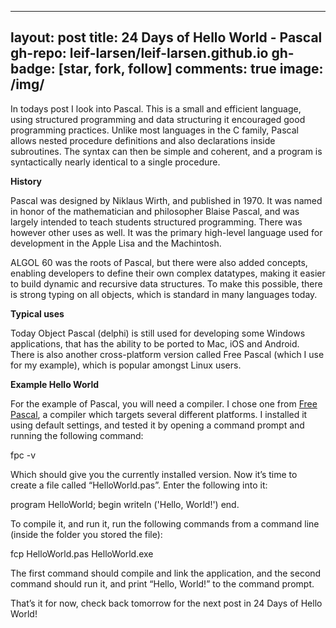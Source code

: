 
---
layout: post
title: 24 Days of Hello World - Pascal
gh-repo: leif-larsen/leif-larsen.github.io
gh-badge: [star, fork, follow]
comments: true
image: /img/
---
    
    
In todays post I look into Pascal. This is a small and efficient language, using structured programming and data structuring it encouraged good programming practices. Unlike most languages in the C family, Pascal allows nested procedure definitions and also declarations inside subroutines. The syntax can then be simple and coherent, and a program is syntactically nearly identical to a single procedure.

**History**

Pascal was designed by Niklaus Wirth, and published in 1970. It was named in honor of the mathematician and philosopher Blaise Pascal, and was largely intended to teach students structured programming. There was however other uses as well. It was the primary high-level language used for development in the Apple Lisa and the Machintosh.

ALGOL 60 was the roots of Pascal, but there were also added concepts, enabling developers to define their own complex datatypes, making it easier to build dynamic and recursive data structures. To make this possible, there is strong typing on all objects, which is standard in many languages today.

**Typical uses**

Today Object Pascal (delphi) is still used for developing some Windows applications, that has the ability to be ported to Mac, iOS and Android. There is also another cross-platform version called Free Pascal (which I use for my example), which is popular amongst Linux users.

**Example Hello World**

For the example of Pascal, you will need a compiler. I chose one from [Free Pascal](http://www.freepascal.org/download.var), a compiler which targets several different platforms. I installed it using default settings, and tested it by opening a command prompt and running the following command:

 fpc -v

Which should give you the currently installed version. Now it’s time to create a file called “HelloWorld.pas”. Enter the following into it:

 program HelloWorld; begin writeln ('Hello, World!') end.

To compile it, and run it, run the following commands from a command line (inside the folder you stored the file):

 fcp HelloWorld.pas HelloWorld.exe

The first command should compile and link the application, and the second command should run it, and print “Hello, World!” to the command prompt.

That’s it for now, check back tomorrow for the next post in 24 Days of Hello World!


